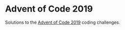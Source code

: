 # Advent of Code 2019

Solutions to the [Advent of Code 2019](https://adventofcode.com/) coding challenges.
